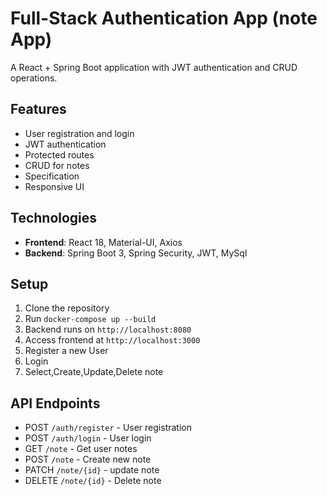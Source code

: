 # Full-Stack Authentication App (note App)

A React + Spring Boot application with JWT authentication and CRUD operations.

## Features

- User registration and login
- JWT authentication
- Protected routes
- CRUD for notes
- Specification
- Responsive UI

## Technologies

- **Frontend**: React 18, Material-UI, Axios
- **Backend**: Spring Boot 3, Spring Security, JWT, MySql

## Setup

1. Clone the repository
2. Run `docker-compose up --build`
3. Backend runs on `http://localhost:8080`
4. Access frontend at `http://localhost:3000`
5. Register a new User
6. Login
7. Select,Create,Update,Delete note 
 

## API Endpoints

- POST `/auth/register` - User registration
- POST `/auth/login` - User login
- GET `/note` - Get user notes 
- POST `/note` - Create new note
- PATCH `/note/{id}` - update note
- DELETE `/note/{id}` - Delete note
